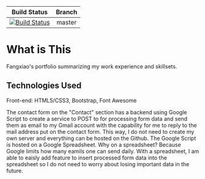 | Build Status | Branch |
| :------------: | :------: |
| [![Build Status](https://travis-ci.org/fangxiao-dong/cv.svg?branch=master)](https://travis-ci.org/fangxiao-dong/cv) | master |
# What is This
Fangxiao's portfolio summarizing my work experience and skillsets.

## Technologies Used
Front-end: HTML5/CSS3, Bootstrap, Font Awesome

The contact form on the "Contact" section has a backend using Google Script to create a service to POST to for processing form data and send them as email to my Gmail account with the capability for me to reply to the mail address put on the contact form. This way, I do not need to create my own server and everything can be hosted on the Github. The Google Script is hosted on a Google Spreadsheet. Why on a spreadsheet? Because Google limits how many eamils one can send daily. With a spreadsheet, I am able to eaisly add feature to insert processed form data into the spreadsheet so I do not need to worry about losing important data in the future.


